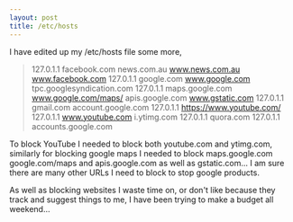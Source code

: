 ```yaml
---
layout: post
title: /etc/hosts
---
```


I have edited up my /etc/hosts file some more,

> 127.0.1.1 facebook.com news.com.au www.news.com.au www.facebook.com
> 127.0.1.1 google.com www.google.com tpc.googlesyndication.com
> 127.0.1.1 maps.google.com www.google.com/maps/ apis.google.com www.gstatic.com
>  127.0.1.1 gmail.com account.google.com
> 127.0.1.1 https://www.youtube.com/
> 127.0.1.1 www.youtube.com i.ytimg.com
> 127.0.1.1 quora.com
> 127.0.1.1 accounts.google.com

To block YouTube I needed to block both youtube.com and ytimg.com, similarly for blocking google maps I needed to block maps.google.com google.com/maps and apis.google.com as well as gstatic.com...
I am sure there are many other URLs I need to block to stop google products.

As well as blocking websites I waste time on, or don't like because they track and suggest things to me, I have been trying to make a budget all weekend... 
